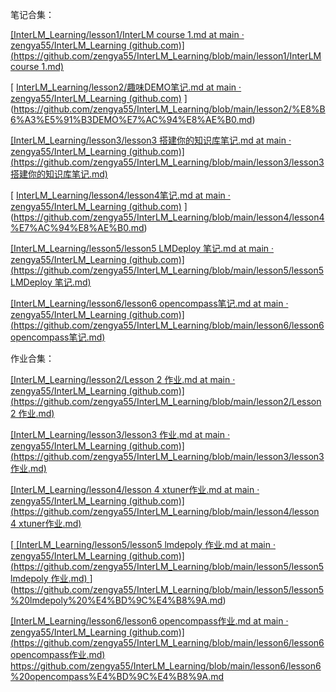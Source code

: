 笔记合集：

[ [InterLM_Learning/lesson1/InterLM course 1.md at main · zengya55/InterLM_Learning (github.com)](https://github.com/zengya55/InterLM_Learning/blob/main/lesson1/InterLM course 1.md) ](https://github.com/zengya55/InterLM_Learning/blob/main/lesson1/InterLM%20course%201.md)

[ [InterLM_Learning/lesson2/趣味DEMO笔记.md at main · zengya55/InterLM_Learning (github.com)](https://github.com/zengya55/InterLM_Learning/blob/main/lesson2/趣味DEMO笔记.md) ](https://github.com/zengya55/InterLM_Learning/blob/main/lesson2/%E8%B6%A3%E5%91%B3DEMO%E7%AC%94%E8%AE%B0.md)

[ [InterLM_Learning/lesson3/lesson3 搭建你的知识库笔记.md at main · zengya55/InterLM_Learning (github.com)](https://github.com/zengya55/InterLM_Learning/blob/main/lesson3/lesson3 搭建你的知识库笔记.md) ](https://github.com/zengya55/InterLM_Learning/blob/main/lesson3/lesson3%20%E6%90%AD%E5%BB%BA%E4%BD%A0%E7%9A%84%E7%9F%A5%E8%AF%86%E5%BA%93%E7%AC%94%E8%AE%B0.md)

[ [InterLM_Learning/lesson4/lesson4笔记.md at main · zengya55/InterLM_Learning (github.com)](https://github.com/zengya55/InterLM_Learning/blob/main/lesson4/lesson4笔记.md) ](https://github.com/zengya55/InterLM_Learning/blob/main/lesson4/lesson4%E7%AC%94%E8%AE%B0.md)

[ [InterLM_Learning/lesson5/lesson5 LMDeploy 笔记.md at main · zengya55/InterLM_Learning (github.com)](https://github.com/zengya55/InterLM_Learning/blob/main/lesson5/lesson5 LMDeploy 笔记.md) ](https://github.com/zengya55/InterLM_Learning/blob/main/lesson5/lesson5%20LMDeploy%20%E7%AC%94%E8%AE%B0.md)

[ [InterLM_Learning/lesson6/lesson6 opencompass笔记.md at main · zengya55/InterLM_Learning (github.com)](https://github.com/zengya55/InterLM_Learning/blob/main/lesson6/lesson6 opencompass笔记.md) ](https://github.com/zengya55/InterLM_Learning/blob/main/lesson6/lesson6%20opencompass%E7%AC%94%E8%AE%B0.md)

作业合集：

[ [InterLM_Learning/lesson2/Lesson 2 作业.md at main · zengya55/InterLM_Learning (github.com)](https://github.com/zengya55/InterLM_Learning/blob/main/lesson2/Lesson 2 作业.md) ](https://github.com/zengya55/InterLM_Learning/blob/main/lesson2/Lesson%202%20%E4%BD%9C%E4%B8%9A.md)

[ [InterLM_Learning/lesson3/lesson3 作业.md at main · zengya55/InterLM_Learning (github.com)](https://github.com/zengya55/InterLM_Learning/blob/main/lesson3/lesson3 作业.md) ](https://github.com/zengya55/InterLM_Learning/blob/main/lesson3/lesson3%20%E4%BD%9C%E4%B8%9A.md)

[ [InterLM_Learning/lesson4/lesson 4 xtuner作业.md at main · zengya55/InterLM_Learning (github.com)](https://github.com/zengya55/InterLM_Learning/blob/main/lesson4/lesson 4 xtuner作业.md) ](https://github.com/zengya55/InterLM_Learning/blob/main/lesson4/lesson%204%20xtuner%E4%BD%9C%E4%B8%9A.md)

[[ [InterLM_Learning/lesson5/lesson5 lmdepoly 作业.md at main · zengya55/InterLM_Learning (github.com)](https://github.com/zengya55/InterLM_Learning/blob/main/lesson5/lesson5 lmdepoly 作业.md) ](https://github.com/zengya55/InterLM_Learning/blob/main/lesson5/lesson5%20lmdepoly%20%E4%BD%9C%E4%B8%9A.md)](https://github.com/zengya55/InterLM_Learning/blob/main/lesson5/lesson5%20lmdepoly%20%E4%BD%9C%E4%B8%9A.md)

[ [InterLM_Learning/lesson6/lesson6 opencompass作业.md at main · zengya55/InterLM_Learning (github.com)](https://github.com/zengya55/InterLM_Learning/blob/main/lesson6/lesson6 opencompass作业.md) ](https://github.com/zengya55/InterLM_Learning/blob/main/lesson6/lesson6%20opencompass%E4%BD%9C%E4%B8%9A.md)https://github.com/zengya55/InterLM_Learning/blob/main/lesson6/lesson6%20opencompass%E4%BD%9C%E4%B8%9A.md
